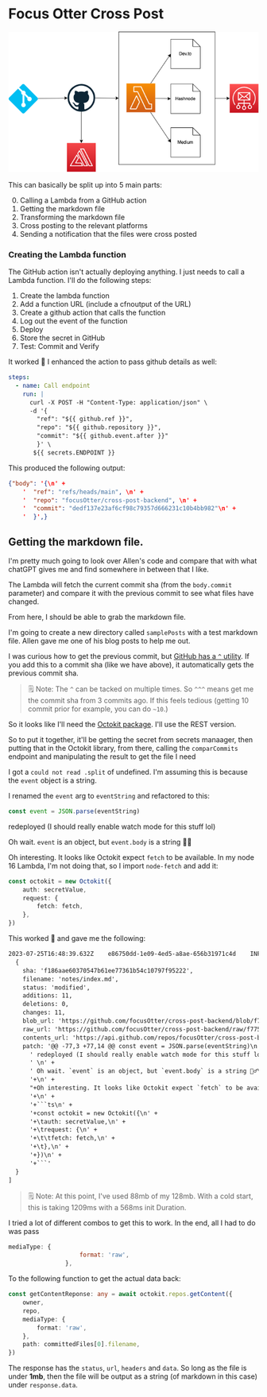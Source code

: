 # Focus Otter Cross Post

![arch diagram](../notes/cross-post.drawio.png)

This can basically be split up into 5 main parts:

0. Calling a Lambda from a GitHub action
1. Getting the markdown file
2. Transforming the markdown file
3. Cross posting to the relevant platforms
4. Sending a notification that the files were cross posted

### Creating the Lambda function

The GitHub action isn't actually deploying anything. I just needs to call a Lambda function. I'll do the following steps:

1. Create the lambda function
2. Add a function URL (include a cfnoutput of the URL)
3. Create a github action that calls the function
4. Log out the event of the function
5. Deploy
6. Store the secret in GitHub
7. Test: Commit and Verify

It worked 🎉
I enhanced the action to pass github details as well:

```yml
steps:
  - name: Call endpoint
    run: |
      curl -X POST -H "Content-Type: application/json" \
      -d '{
        "ref": "${{ github.ref }}", 
        "repo": "${{ github.repository }}", 
        "commit": "${{ github.event.after }}"
        }' \
       ${{ secrets.ENDPOINT }}
```

This produced the following output:

```json
{"body": '{\n' +
    '  "ref": "refs/heads/main", \n' +
    '  "repo": "focusOtter/cross-post-backend", \n' +
    '  "commit": "dedf137e23af6cf98c79357d666231c10b4bb982"\n' +
    '  }',}
```

## Getting the markdown file.

I'm pretty much going to look over Allen's code and compare that with what chatGPT gives me and find somewhere in between that I like.

The Lambda will fetch the current commit sha (from the `body.commit` parameter) and compare it with the previous commit to see what files have changed.

From here, I should be able to grab the markdown file.

I'm going to create a new directory called `samplePosts` with a test markdown file. Allen gave me one of his blog posts to help me out.

I was curious how to get the previous commit, but [GitHub has a `^` utility](https://docs.github.com/en/pull-requests/committing-changes-to-your-project/viewing-and-comparing-commits/comparing-commits#comparisons-across-commits). If you add this to a commit sha (like we have above), it automatically gets the previous commit sha.

> 🗒️ Note: The `^` can be tacked on multiple times. So `^^^` means get me the commit sha from 3 commits ago. If this feels tedious (getting 10 commit prior for example, you can do `~10`.)

So it looks like I'll need the [Octokit package](https://www.npmjs.com/package/octokit). I'll use the REST version.

So to put it together, it'll be getting the secret from secrets manaager, then putting that in the Octokit library, from there, calling the `comparCommits` endpoint and manipulating the result to get the file I need

I got a `could not read .split` of undefined. I'm assuming this is because the `event` object is a string.

I renamed the `event` arg to `eventString` and refactored to this:

```ts
const event = JSON.parse(eventString)
```

redeployed (I should really enable watch mode for this stuff lol)

Oh wait. `event` is an object, but `event.body` is a string 🤦‍♂️

Oh interesting. It looks like Octokit expect `fetch` to be available. In my node 16 Lambda, I'm not doing that, so I import `node-fetch` and add it:

```ts
const octokit = new Octokit({
	auth: secretValue,
	request: {
		fetch: fetch,
	},
})
```

This worked 🎉 and gave me the following:

````txt
2023-07-25T16:48:39.632Z	e86750dd-1e09-4ed5-a8ae-656b31971c4d	INFO	Commited files:  [
  {
    sha: 'f186aae60370547b61ee77361b54c10797f95222',
    filename: 'notes/index.md',
    status: 'modified',
    additions: 11,
    deletions: 0,
    changes: 11,
    blob_url: 'https://github.com/focusOtter/cross-post-backend/blob/f775078703edd39505b9a2ffed992dcfc354c80b/notes%2Findex.md',
    raw_url: 'https://github.com/focusOtter/cross-post-backend/raw/f775078703edd39505b9a2ffed992dcfc354c80b/notes%2Findex.md',
    contents_url: 'https://api.github.com/repos/focusOtter/cross-post-backend/contents/notes%2Findex.md?ref=f775078703edd39505b9a2ffed992dcfc354c80b',
    patch: '@@ -77,3 +77,14 @@ const event = JSON.parse(eventString)\n' +
      ' redeployed (I should really enable watch mode for this stuff lol)\n' +
      ' \n' +
      ' Oh wait. `event` is an object, but `event.body` is a string 🤦‍♂️\n' +
      '+\n' +
      "+Oh interesting. It looks like Octokit expect `fetch` to be available. In my node 16 Lambda, I'm not doing that, so I import `node-fetch` and add it:\n" +
      '+\n' +
      '+```ts\n' +
      '+const octokit = new Octokit({\n' +
      '+\tauth: secretValue,\n' +
      '+\trequest: {\n' +
      '+\t\tfetch: fetch,\n' +
      '+\t},\n' +
      '+})\n' +
      '+```'
  }
]
````

> 🗒️ Note: At this point, I've used 88mb of my 128mb. With a cold start, this is taking 1209ms with a 568ms init Duration.

I tried a lot of different combos to get this to work. In the end, all I had to do was pass

```js
mediaType: {
					format: 'raw',
				},
```

To the following function to get the actual data back:

```ts
const getContentReponse: any = await octokit.repos.getContent({
	owner,
	repo,
	mediaType: {
		format: 'raw',
	},
	path: committedFiles[0].filename,
})
```

The response has the `status`, `url`, `headers` and `data`. So long as the file is under **1mb**, then the file will be output as a string (of markdown in this case) under `response.data`.
